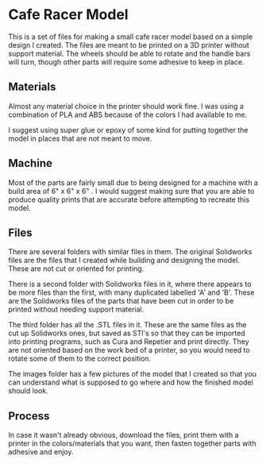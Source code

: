 # Cafe Racer Model

This is a set of files for making a small cafe racer model based on a simple design I created. The files are meant to be printed on a 3D printer without support material. The wheels should be able to rotate and the handle bars will turn, though other parts will require some adhesive to keep in place.

## Materials

Almost any material choice in the printer should work fine. I was using a combination of PLA and ABS because of the colors I had available to me.

I suggest using super glue or epoxy of some kind for putting together the model in places that are not meant to move.

## Machine

Most of the parts are fairly small due to being designed for a machine with a build area of 6"  x 6" x 6" . I would suggest making sure that you are able to produce quality prints that are accurate before attempting to recreate this model.

## Files

There are several folders with similar files in them. The original Solidworks files are the files that I created while building and designing the model. These are not cut or oriented for printing.

There is a second folder with Solidworks files in it, where there appears to be more files than the first, with many duplicated labelled 'A' and 'B'. These are the Solidworks files of the parts that have been cut in order to be printed without needing support material.

The third folder has all the .STL files in it. These are the same files as the cut up Solidworks ones, but saved as STl's so that they can be imported into printing programs, such as Cura and Repetier and print directly. They are not oriented based on the work bed of a printer, so you would need to rotate some of them to the correct position.

The images folder has a few pictures of the model that I created so that you can understand what is supposed to go where and how the finished model should look.

## Process

In case it wasn't already obvious, download the files, print them with a printer in the colors/materials that you want, then fasten together parts with adhesive and enjoy.
